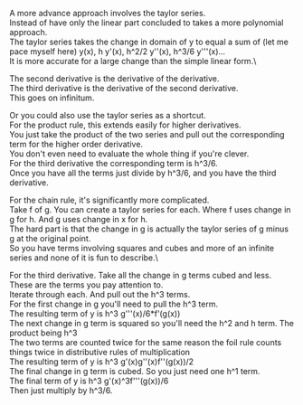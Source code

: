A more advance approach involves the taylor series.\
Instead of have only the linear part concluded to takes a more polynomial approach.\
The taylor series takes the change in domain of y to equal a sum of (let me pace myself here) y(x), h y'(x), h^2/2 y''(x), h^3/6 y'''(x)...\
It is more accurate for a large change than the simple linear form.\

The second derivative is the derivative of the derivative.\
The third derivative is the derivative of the second derivative.\
This goes on infinitum.

Or you could also use the taylor series as a shortcut.\
For the product rule, this extends easily for higher derivatives.\
You just take the product of the two series and pull out the corresponding term for the higher order derivative.\
You don't even need to evaluate the whole thing if you're clever.\
For the third derivative the corresponding term is h^3/6.\
Once you have all the terms just divide by h^3/6, and you have the third derivative.

For the chain rule, it's significantly more complicated.\
Take f of g. You can create a taylor series for each. Where f uses change in g for h. And g uses change in x for h.\
The hard part is that the change in g is actually the taylor series of g minus g at the original point.\
So you have terms involving squares and cubes and more of an infinite series and none of it is fun to describe.\

For the third derivative. Take all the change in g terms cubed and less. \
These are the terms you pay attention to.\
Iterate through each. And pull out the h^3 terms.\
For the first change in g you'll need to pull the h^3 term.\
The resulting term of y is h^3 g'''(x)/6*f'(g(x))\
The next change in g term is squared so you'll need the h^2 and h term. The product being h^3\
The two terms are counted twice for the same reason the foil rule counts things twice in distributive rules of multiplication\
The resulting term of y is h^3 g'(x)g''(x)f''(g(x))/2\
The final change in g term is cubed. So you just need one h^1 term.\
The final term of y is h^3 g'(x)^3f'''(g(x))/6\
Then just multiply by h^3/6.
